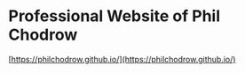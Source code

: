 # Professional Website of Phil Chodrow

[https://philchodrow.github.io/](https://philchodrow.github.io/)